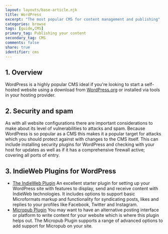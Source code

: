 ```yaml
---
layout: layouts/base-article.njk
title: WordPress
excerpt: "The most popular CMS for content management and publishing"
categories: browse
tags: [guide,CMS]
primary_tag: Publishing your content
secondary_tag: CMS
comments: false
share: true
identifier: cms
---
```


## 1. Overview
WordPress is a highly popular CMS ideal if you're looking to start a self-hosted website using a download from [WordPress.org](https://wordpress.org/) or installed via tools in your hosting provider.

## 2. Security and spam
As with all website configurations there are important considerations to make about its level of vulnerabilities to attacks and spam. Because WordPress is so popular as a CMS this makes it a popular target for attacks which you should protect against with changes to the CMS itself. This can include  installing security plugins for WordPress and checking with your host for updates as well as if it has a comprehensive firewall active; covering all ports of entry.

## 3. IndieWeb Plugins for WordPress
- [The IndieWeb Plugin](https://wordpress.org/plugins/indieweb/) An excellent starter plugin for setting up your WordPress site with features to display, send and receive content with IndieWeb technologies. It includes options to support basic Microformats markup and functionality for syndicating posts, likes and replies to your profiles like Facebook, Twitter and Instagram.
- [Micropub Plugin](https://wordpress.org/plugins/micropub/) You may want to have an alternative posting interface or platform to write content for your website which is where this plugin helps out. The Micropub Plugin supports a range of advanced options to add support for Micropub on your site.